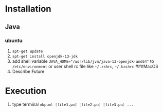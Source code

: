# Installation

## Java
### ubuntu
1. `apt-get update`
2. `apt-get install openjdk-13-jdk`
3. add shell variable `JAVA_HOME="/usr/lib/jvm/java-13-openjdk-amd64"` to `/etc/environment` or user shell rc file like `~/.zshrc`, `~/.bashrc`
###MacOS
1. Describe Future

# Execution
1. type terminal `mkpuml [file1.pu] [file2.pu] [file3.pu] ...`
